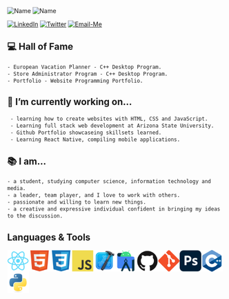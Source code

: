 <img alt="Name" src="https://img.shields.io/badge/Daniel%20Navarro,%2026-A8C1E9?style=for-the-badge">
<img alt="Name" src="https://img.shields.io/badge/Full Stack Developer & Software Engineer Student at Arizona State University.-FFFFFF?style=for-the-badge">
 
<a href="https://www.linkedin.com/in/angel-navarro-0b3b6a214/"> <img alt="LinkedIn" src="https://img.shields.io/badge/Daniel Navarro-A8C1E9?style=for-the-badge&logo=linkedin&logoColor=white"></a>
<a href="https://twitter.com/tsukidan_"><img alt="Twitter" src="https://img.shields.io/badge/@tsukidan_-A8C1E9?style=for-the-badge&logo=twitter&logoColor=white"></a>
<a href="mailto:danielnavarro8797@gmail.com"><img alt="Email-Me" src="https://img.shields.io/badge/danielnavarro8797@gmail.com-A8C1E9?style=for-the-badge&logo=gmail&logoColor=white"></a>

## 💻  Hall of Fame
    - European Vacation Planner - C++ Desktop Program.
    - Store Administrator Program - C++ Desktop Program.
    - Portfolio - Website Programming Portfolio.

## 💬 I’m currently working on... 
     - learning how to create websites with HTML, CSS and JavaScript.
     - Learning full stack web development at Arizona State University.
     - Github Portfolio showcaseing skillsets learned.
     - Learning React Native, compiling mobile applications.
 
## 📚 I am...
    - a student, studying computer science, information technology and media.
    - a leader, team player, and I love to work with others.
    - passionate and willing to learn new things.
    - a creative and expressive individual confident in bringing my ideas to the discussion.

## Languages & Tools

<img align="left" alt="React" width="50px" src="https://github.com/devicons/devicon/blob/master/icons/react/react-original.svg">
<img align="left" alt="HTML5" width="50px" src="https://github.com/devicons/devicon/blob/master/icons/html5/html5-original.svg">
<img align="left" alt="CSS3" width="50px" src="https://github.com/devicons/devicon/blob/master/icons/css3/css3-original.svg">
<img align="left" alt="JavaScript" width="50px" src="https://github.com/devicons/devicon/blob/master/icons/javascript/javascript-original.svg">
<img align="left" alt="XCode" width="50px" src="https://github.com/devicons/devicon/blob/master/icons/xcode/xcode-original.svg">
<img align="left" alt="AndroidStudio" width="50px" src="https://github.com/devicons/devicon/blob/master/icons/androidstudio/androidstudio-original.svg">
<img align="left" alt="Github" width="50px" src="https://github.com/devicons/devicon/blob/master/icons/github/github-original.svg">
<img align="left" alt="Git" width="50px" src="https://github.com/devicons/devicon/blob/master/icons/git/git-original.svg">
<img align="left" alt="Photoshop" width="50px" src="https://github.com/devicons/devicon/blob/master/icons/photoshop/photoshop-plain.svg">
<img align="left" alt="CPP" width="50px" src="https://github.com/devicons/devicon/blob/master/icons/cplusplus/cplusplus-original.svg">
<img align="left" alt="Python" width="50px" src="https://github.com/devicons/devicon/blob/master/icons/python/python-original.svg">
